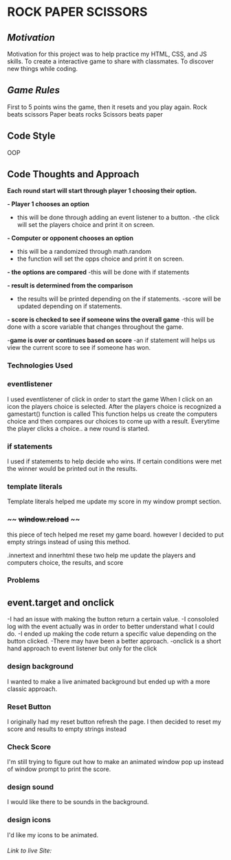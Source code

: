 # ROCK PAPER SCISSORS 

## ***Motivation***
Motivation for this project was to help practice my HTML, CSS, and JS skills.
To create a interactive game to share with classmates.
To discover new things while coding.

## ***Game Rules***
First to 5 points wins the game, then it resets and you play again.
Rock beats scissors
Paper beats rocks
Scissors beats paper

## Code Style
OOP

## Code Thoughts and Approach
**Each round start will start through player 1 choosing their option.**

**- Player 1 chooses an option**
 - this will be done through adding an event listener to a button. 
 -the click will set the players choice and print it on screen.

**- Computer or opponent chooses an option**
 - this will be a randomized through math.random
- the function will set the opps choice and print it on screen.

**- the options are compared**
 -this will be done with if statements


**- result is determined from the comparison**
 - the results will be printed depending on the if statements.
 -score will be updated depending on if statements. 


**- score is checked to see if someone wins the overall game** 
  -this will be done with a score variable that changes throughout the game.


-**game is over or continues based on score**
 -an if statement will helps us view the current score to see if someone has won.

 ### Technologies Used

### eventlistener
I used eventlistener of click in order to start the game
When I click on an icon the players choice is selected.
After the players choice is recognized a gamestart() function is called
This function helps us create the computers choice and then compares our choices 
to come up with a result.
Everytime the player clicks a choice.. a new round is started.


### if statements
I used if statements to help decide who wins. If certain conditions were met
the winner would be printed out in the results.

### template literals
Template literals helped me update my score in my window prompt section.

### ~~ ~~window.reload~~ ~~
this piece of tech helped me reset my game board.
however I decided to put empty strings instead of using this method.

.innertext and innerhtml
these two help me update the players and computers choice, the results, 
and score

### Problems 

## event.target and onclick
 -I had an issue with making the button return a certain value.
 -I consololed log with the event actually was in order to better understand what I could do.
-I ended up making the code return a specific value depending on the button clicked.
-There may have been a better approach.
-onclick is a short hand approach to event listener but only for the click


### design background
I wanted to make a live animated background but ended up with a more classic approach. 

### Reset Button
I originally had my reset button refresh the page.
I then decided to reset my score and results to empty strings instead


### Check Score
I'm still trying to figure out how to make an animated window pop up instead of window prompt to print the score.


### design sound
I would like there to be sounds in the background.

### design icons
I'd like my icons to be animated. 


###### Link to live Site: 


